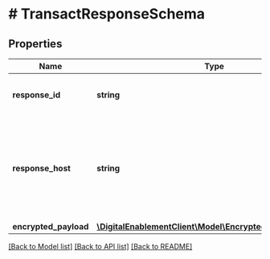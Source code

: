 # # TransactResponseSchema

## Properties

Name | Type | Description | Notes
------------ | ------------- | ------------- | -------------
**response_id** | **string** | Unique identifier for the response. | [optional]
**response_host** | **string** | The host that originated the request. Future calls in the same conversation may be routed to this host. | [optional]
**encrypted_payload** | [**\DigitalEnablementClient\Model\EncryptedPayloadTransact**](EncryptedPayloadTransact.md) |  | [optional]

[[Back to Model list]](../../README.md#models) [[Back to API list]](../../README.md#endpoints) [[Back to README]](../../README.md)
